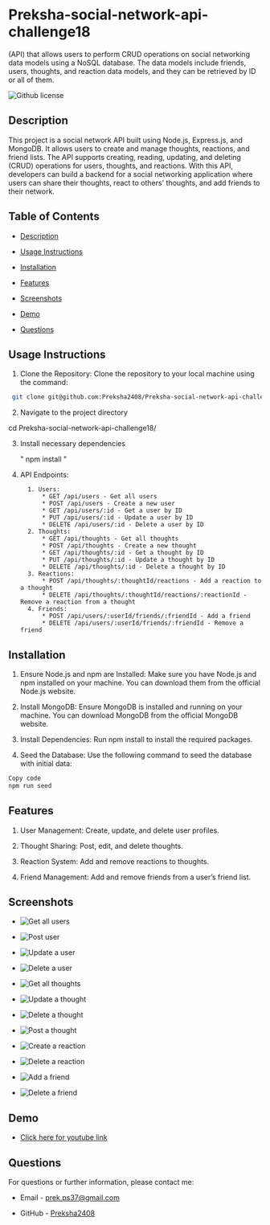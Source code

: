 # Preksha-social-network-api-challenge18
(API) that allows users to perform CRUD operations on social networking data models using a NoSQL database. The data models include friends, users, thoughts, and reaction data models, and they can be retrieved by ID or all of them. 

![Github license](https://img.shields.io/badge/license-MIT-blue.svg)

## Description

This project is a social network API built using Node.js, Express.js, and MongoDB. It allows users to create and manage thoughts, reactions, and friend lists. The API supports creating, reading, updating, and deleting (CRUD) operations for users, thoughts, and reactions. With this API, developers can build a backend for a social networking application where users can share their thoughts, react to others' thoughts, and add friends to their network.

## Table of Contents

* [Description](#description)

* [Usage Instructions](#usage-instructions)

* [Installation](#installation)

* [Features](#features)

* [Screenshots](#screenshots)

* [Demo](#Demo)

* [Questions](#questions)


## Usage Instructions 

1. Clone the Repository: Clone the repository to your local machine using the command:
``` bash
 git clone git@github.com:Preksha2408/Preksha-social-network-api-challenge18.git
```

2. Navigate to the project directory  

cd Preksha-social-network-api-challenge18/

3. Install necessary dependencies 

   " npm install "

4.    API Endpoints:

            1. Users:
                * GET /api/users - Get all users
                * POST /api/users - Create a new user
                * GET /api/users/:id - Get a user by ID
                * PUT /api/users/:id - Update a user by ID
                * DELETE /api/users/:id - Delete a user by ID
            2. Thoughts:
                * GET /api/thoughts - Get all thoughts
                * POST /api/thoughts - Create a new thought
                * GET /api/thoughts/:id - Get a thought by ID
                * PUT /api/thoughts/:id - Update a thought by ID
                * DELETE /api/thoughts/:id - Delete a thought by ID
            3. Reactions:
                * POST /api/thoughts/:thoughtId/reactions - Add a reaction to a thought
                * DELETE /api/thoughts/:thoughtId/reactions/:reactionId - Remove a reaction from a thought
            4. Friends:
                * POST /api/users/:userId/friends/:friendId - Add a friend
                * DELETE /api/users/:userId/friends/:friendId - Remove a friend


## Installation 

1. Ensure Node.js and npm are Installed: Make sure you have Node.js and npm installed on your machine. You can download them from the official Node.js website.

2. Install MongoDB: Ensure MongoDB is installed and running on your machine. You can download MongoDB from the official MongoDB website.

3. Install Dependencies: Run npm install to install the required packages.

4. Seed the Database: Use the following command to seed the database with initial data:
``` bash
Copy code
npm run seed
```
## Features 

1. User Management: Create, update, and delete user profiles.

2. Thought Sharing: Post, edit, and delete thoughts.

3. Reaction System: Add and remove reactions to thoughts.

4. Friend Management: Add and remove friends from a user’s friend list.

## Screenshots 

* ![Get all users](./public/Get-all-users.png)

* ![Post user](./public/Post-user.png)

* ![Update a user](./public/Update-a-user.png)

* ![Delete a user](./public/Delete-a-user.png)

* ![Get all thoughts](./public/Get-all-thoughts.png)

* ![Update a thought](./public/Update-a-thought.png)

* ![Delete a thought](./public/Delete-a-thought.png)

* ![Post a thought](./public/Post-a-thought.png)

* ![Create a reaction](./public/Create-a-reaction.png)

* ![Delete a reaction](./public/Delete-a-reaction.png)

* ![Add a friend](./public/Add-a-friend.png)

* ![Delete a friend](./public/Delete-a-friend.png)


## Demo 

* [Click here for youtube link](https://www.youtube.com/watch?v=MuGmbyqIvak)



## Questions 

For questions or further information, please contact me:

* Email - [prek.ps37@gmail.com](prek.ps37@gmail.com)

* GitHub - [Preksha2408](https://github.com/Preksha2408/Preksha-social-network-api-challenge18.git)
